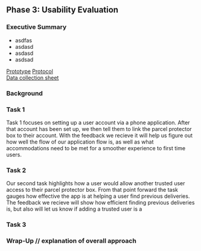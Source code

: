 ## Phase 3: Usability Evaluation
### Executive Summary
- asdfas   
-  asdasd  
-  asdasd  
-  asdsad


[Prototype](https://xd.adobe.com/view/16f6dd48-460d-4102-acb4-25a29a98c989-43a5/?fullscreen)
[Protocol](https://docs.google.com/document/d/1KJwa-8kfI2C_ccAX111DMglHdtKyfPXoBuUfdFE4W2w/edit?usp=sharing)     
[Data collection sheet](https://docs.google.com/spreadsheets/d/1MjsM1fVdNqtomzDAQW_QMf9lI9NFl82loGBwy3lTQrc/edit?usp=sharing)


### Background 

### Task 1   
Task 1 focuses on setting up a user account via a phone application. After that account has been set up, we then tell them to link the parcel protector box to their account.
With the feedback we recieve it will help us figure out how well the flow of our application flow is, as well as what accommodations need to be met for a smoother experience to first time users. 

### Task 2
Our second task highlights how a user would allow another trusted user access to their parcel protector box. From that point forward the task gauges how effective the app is at helping a user find previous deliveries. The feedback we recieve will show how efficient finding previous deliveries is, but also will let us know if adding a trusted user is a 

### Task 3

### Wrap-Up // explanation of overall approach

